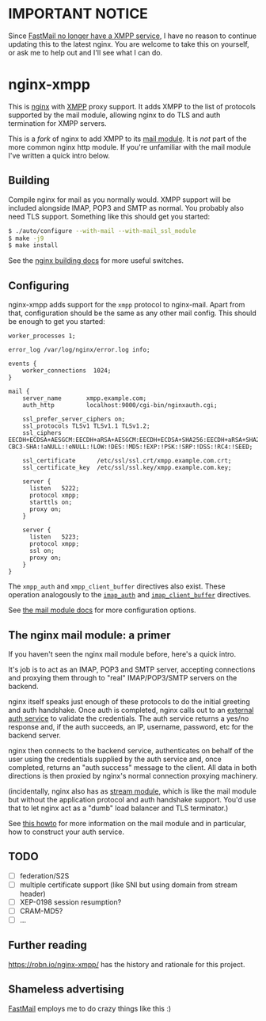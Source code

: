 # IMPORTANT NOTICE

Since [FastMail no longer have a XMPP service](https://blog.fastmail.com/2015/11/16/shutting-down-our-xmpp-chat-service/), I have no reason to continue updating this to the latest nginx. You are welcome to take this on yourself, or ask me to help out and I'll see what I can do.

# nginx-xmpp

This is [nginx](https://nginx.org/en/) with [XMPP](https://tools.ietf.org/html/rfc6120) proxy support. It adds XMPP to the list of protocols supported by the mail module, allowing nginx to do TLS and auth termination for XMPP servers.

This is a *fork* of nginx to add XMPP to its [mail module](https://nginx.org/en/docs/mail/ngx_mail_core_module.html). It is _not_ part of the more common nginx http module. If you're unfamiliar with the mail module I've written a quick intro below.

## Building

Compile nginx for mail as you normally would. XMPP support will be included alongside IMAP, POP3 and SMTP as normal. You probably also need TLS support. Something like this should get you started:

```bash
$ ./auto/configure --with-mail --with-mail_ssl_module
$ make -j9
$ make install
```

See the [nginx building docs](https://nginx.org/en/docs/configure.html) for more useful switches.

## Configuring

nginx-xmpp adds support for the `xmpp` protocol to nginx-mail. Apart from that, configuration should be the same as any other mail config. This should be enough to get you started:

```nginx
worker_processes 1;

error_log /var/log/nginx/error.log info;

events {
    worker_connections  1024;
}

mail {
    server_name       xmpp.example.com;
    auth_http         localhost:9000/cgi-bin/nginxauth.cgi;

    ssl_prefer_server_ciphers on;
    ssl_protocols TLSv1 TLSv1.1 TLSv1.2;
    ssl_ciphers EECDH+ECDSA+AESGCM:EECDH+aRSA+AESGCM:EECDH+ECDSA+SHA256:EECDH+aRSA+SHA256:EECDH:EDH+aRSA:HIGH:DES-CBC3-SHA:!aNULL:!eNULL:!LOW:!DES:!MD5:!EXP:!PSK:!SRP:!DSS:!RC4:!SEED;

    ssl_certificate      /etc/ssl/ssl.crt/xmpp.example.com.crt;
    ssl_certificate_key  /etc/ssl/ssl.key/xmpp.example.com.key;

    server {
      listen   5222;
      protocol xmpp;
      starttls on;
      proxy on;
    }

    server {
      listen   5223;
      protocol xmpp;
      ssl on;
      proxy on;
    }
}
```

The `xmpp_auth` and `xmpp_client_buffer` directives also exist. These operation analogously to the [`imap_auth`](https://nginx.org/en/docs/mail/ngx_mail_imap_module.html#imap_auth) and [`imap_client_buffer`](https://nginx.org/en/docs/mail/ngx_mail_imap_module.html#imap_client_buffer) directives.

See [the mail module docs](https://nginx.org/en/docs/mail/ngx_mail_core_module.html) for more configuration options.

## The nginx mail module: a primer

If you haven't seen the nginx mail module before, here's a quick intro.

It's job is to act as an IMAP, POP3 and SMTP server, accepting connections and proxying them through to "real" IMAP/POP3/SMTP servers on the backend.

nginx itself speaks just enough of these protocols to do the initial greeting and auth handshake. Once auth is completed, nginx calls out to an [external auth service](https://nginx.org/en/docs/mail/ngx_mail_auth_http_module.html) to validate the credentials. The auth service returns a yes/no response and, if the auth succeeds, an IP, username, password, etc for the backend server.

nginx then connects to the backend service, authenticates on behalf of the user using the credentials supplied by the auth service and, once completed, returns an "auth success" message to the client. All data in both directions is then proxied by nginx's normal connection proxying machinery.

(incidentally, nginx also has as [stream module](https://nginx.org/en/docs/stream/ngx_stream_core_module.html), which is like the mail module but without the application protocol and auth handshake support. You'd use that to let nginx act as a "dumb" load balancer and TLS terminator.)

See [this howto](https://www.nginx.com/resources/admin-guide/mail-proxy/) for more information on the mail module and in particular, how to construct your auth service.

## TODO

- [ ] federation/S2S
- [ ] multiple certificate support (like SNI but using domain from stream header)
- [ ] XEP-0198 session resumption?
- [ ] CRAM-MD5?
- [ ] ...

## Further reading

https://robn.io/nginx-xmpp/ has the history and rationale for this project.

## Shameless advertising

[FastMail](https://www.fastmail.com/) employs me to do crazy things like this :)
